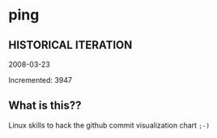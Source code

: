 # ping

## HISTORICAL ITERATION
2008-03-23

Incremented: 3947

## What is this?? 
Linux skills to hack the github commit visualization chart `;-)`
